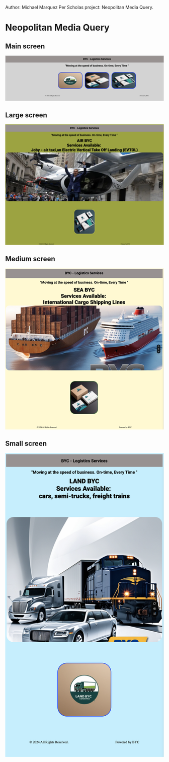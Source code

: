 Author: Michael Marquez
Per Scholas project: Neopolitan Media Query.

# Neopolitan Media Query
## Main screen 
![This is the main screen at full page browser](./readmeScreen/mainPage.png)

## Large screen
![This is the Large screen at resized browser @media (max-width: 2080px) ](./readmeScreen/largescreen.png)

## Medium screen 
![This is the Medium screen at resized browser @media (max-width: 1480px) ](./readmeScreen/mediumscreen.png)

## Small screen
![This is the Small screen at resized browser @media (max-width: 880px) ](./readmeScreen/smallscreen.png)